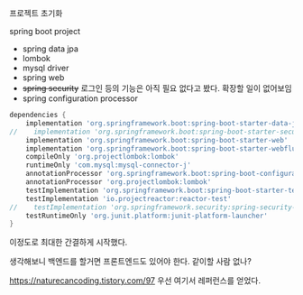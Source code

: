 
프로젝트 초기화

spring boot project
- spring data jpa
- lombok
- mysql driver
- spring web
- ~~spring security~~ 로그인 등의 기능은 아직 필요 없다고 봤다. 확장할 일이 없어보임
- spring configuration processor

```gradle
dependencies {  
    implementation 'org.springframework.boot:spring-boot-starter-data-jpa'  
//    implementation 'org.springframework.boot:spring-boot-starter-security'  
    implementation 'org.springframework.boot:spring-boot-starter-web'  
    implementation 'org.springframework.boot:spring-boot-starter-webflux'  
    compileOnly 'org.projectlombok:lombok'  
    runtimeOnly 'com.mysql:mysql-connector-j'  
    annotationProcessor 'org.springframework.boot:spring-boot-configuration-processor'  
    annotationProcessor 'org.projectlombok:lombok'  
    testImplementation 'org.springframework.boot:spring-boot-starter-test'  
    testImplementation 'io.projectreactor:reactor-test'  
//    testImplementation 'org.springframework.security:spring-security-test'  
    testRuntimeOnly 'org.junit.platform:junit-platform-launcher'  
}
```
이정도로 최대한 간결하게 시작했다.

생각해보니 백엔드를 할거면 프론트엔드도 있어야 한다.
같이할 사람 없나?

https://naturecancoding.tistory.com/97
우선 여기서 레퍼런스를 얻었다.
